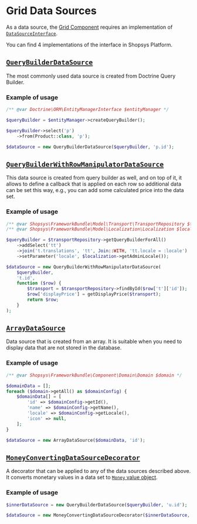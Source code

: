 # Grid Data Sources

As a data source, the [Grid Component](./grid.md) requires an implementation of [`DataSourceInterface`]({{github.link}}/packages/framework/src/Component/Grid/DataSourceInterface.php).

You can find 4 implementations of the interface in Shopsys Platform.

## [`QueryBuilderDataSource`]({{github.link}}/packages/framework/src/Component/Grid/QueryBuilderDataSource.php)

The most commonly used data source is created from Doctrine Query Builder.

### Example of usage

```php
/** @var Doctrine\ORM\EntityManagerInterface $entityManager */

$queryBuilder = $entityManager->createQueryBuilder();

$queryBuilder->select('p')
    ->from(Product::class, 'p');

$dataSource = new QueryBuilderDataSource($queryBuilder, 'p.id');
```

## [`QueryBuilderWithRowManipulatorDataSource`]({{github.link}}/packages/framework/src/Component/Grid/QueryBuilderWithRowManipulatorDataSource.php)

This data source is created from query builder as well, and on top of it, it allows to define a callback that is applied on each row so additional data can be set this way,
e.g., you can add some calculated price into the data set.

### Example of usage

```php
/** @var Shopsys\FrameworkBundle\Model\Transport\TransportRepository $transportRepository */
/** @var Shopsys\FrameworkBundle\Model\Localization\Localization $localization */

$queryBuilder = $transportRepository->getQueryBuilderForAll()
    ->addSelect('tt')
    ->join('t.translations', 'tt', Join::WITH, 'tt.locale = :locale')
    ->setParameter('locale', $localization->getAdminLocale());

$dataSource = new QueryBuilderWithRowManipulatorDataSource(
    $queryBuilder,
    't.id',
    function ($row) {
        $transport = $transportRepository->findById($row['t']['id']);
        $row['displayPrice'] = getDisplayPrice($transport);
        return $row;
    }
);
```

## [`ArrayDataSource`]({{github.link}}/packages/framework/src/Component/Grid/ArrayDataSource.php)

Data source that is created from an array. It is suitable when you need to display data that are not stored in the database.

### Example of usage

```php
/** @var Shopsys\FrameworkBundle\Component\Domain\Domain $domain */

$domainData = [];
foreach ($domain->getAll() as $domainConfig) {
    $domainData[] = [
        'id' => $domainConfig->getId(),
        'name' => $domainConfig->getName(),
        'locale' => $domainConfig->getLocale(),
        'icon' => null,
    ];
}

$dataSource = new ArrayDataSource($domainData, 'id');
```

## [`MoneyConvertingDataSourceDecorator`]({{github.link}}/packages/framework/src/Component/Grid/MoneyConvertingDataSourceDecorator.php)

A decorator that can be applied to any of the data sources described above. It converts monetary values in a data set to [`Money` value object](../model/how-to-work-with-money.md#money-class).

### Example of usage

```php
$innerDataSource = new QueryBuilderDataSource($queryBuilder, 'u.id');

$dataSource = new MoneyConvertingDataSourceDecorator($innerDataSource, ['ordersSumPrice']);
```

